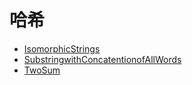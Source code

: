 # **哈希**

* [IsomorphicStrings](./IsomorphicStrings.md)
* [SubstringwithConcatentionofAllWords](./SubstringwithConcatentionofAllWords.md) 
* [TwoSum](./MedianofTwoSortedArrays.md) 